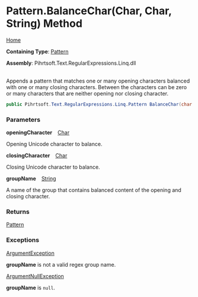 # Pattern\.BalanceChar\(Char, Char, String\) Method

[Home](../../../../../../README.md)

**Containing Type**: [Pattern](../README.md)

**Assembly**: Pihrtsoft\.Text\.RegularExpressions\.Linq\.dll

\
Appends a pattern that matches one or many opening characters balanced with one or many closing characters\.
Between the characters can be zero or many characters that are neither opening nor closing character\.

```csharp
public Pihrtsoft.Text.RegularExpressions.Linq.Pattern BalanceChar(char openingCharacter, char closingCharacter, string groupName)
```

### Parameters

**openingCharacter** &ensp; [Char](https://docs.microsoft.com/en-us/dotnet/api/system.char)

Opening Unicode character to balance\.

**closingCharacter** &ensp; [Char](https://docs.microsoft.com/en-us/dotnet/api/system.char)

Closing Unicode character to balance\.

**groupName** &ensp; [String](https://docs.microsoft.com/en-us/dotnet/api/system.string)

A name of the group that contains balanced content of the opening and closing character\.

### Returns

[Pattern](../README.md)

### Exceptions

[ArgumentException](https://docs.microsoft.com/en-us/dotnet/api/system.argumentexception)

**groupName** is not a valid regex group name\.

[ArgumentNullException](https://docs.microsoft.com/en-us/dotnet/api/system.argumentnullexception)

**groupName** is `null`\.

